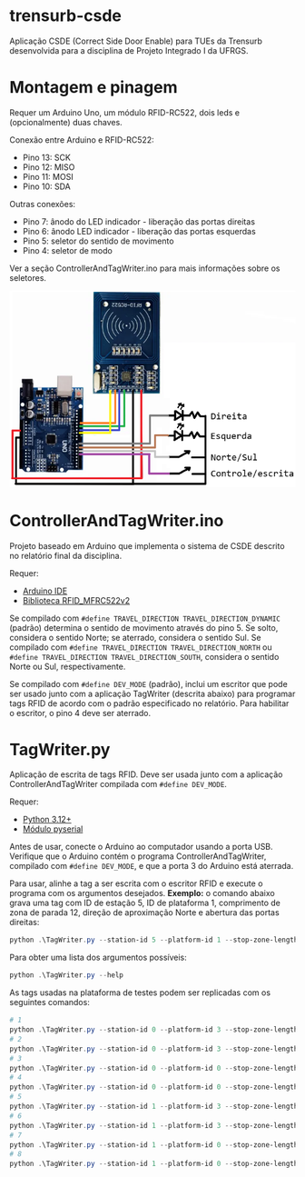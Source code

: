 # trensurb-csde
Aplicação CSDE (Correct Side Door Enable) para TUEs da Trensurb desenvolvida para a disciplina de Projeto Integrado I da UFRGS.

# Montagem e pinagem

Requer um Arduino Uno, um módulo RFID-RC522, dois leds e (opcionalmente) duas chaves.

Conexão entre Arduino e RFID-RC522:
- Pino 13: SCK
- Pino 12: MISO
- Pino 11: MOSI
- Pino 10: SDA

Outras conexões:
- Pino 7: ânodo do LED indicador - liberação das portas direitas 
- Pino 6: ânodo LED indicador - liberação das portas esquerdas
- Pino 5: seletor do sentido de movimento
- Pino 4: seletor de modo

Ver a seção ControllerAndTagWriter.ino para mais informações sobre os seletores.

![Pinagem do ControllerAndTagWriter.ino](pinout.png)

# ControllerAndTagWriter.ino

Projeto baseado em Arduino que implementa o sistema de CSDE descrito no relatório final da disciplina.

Requer:
- [Arduino IDE](https://www.arduino.cc/en/software/)
- [Biblioteca RFID_MFRC522v2](https://docs.arduino.cc/libraries/rfid_mfrc522v2/)

Se compilado com `#define TRAVEL_DIRECTION TRAVEL_DIRECTION_DYNAMIC` (padrão) determina o sentido de movimento através do pino 5. Se solto, considera o sentido Norte; se aterrado, considera o sentido Sul. Se compilado com `#define TRAVEL_DIRECTION TRAVEL_DIRECTION_NORTH` ou `#define TRAVEL_DIRECTION TRAVEL_DIRECTION_SOUTH`, considera o sentido Norte ou Sul, respectivamente.

Se compilado com `#define DEV_MODE` (padrão), inclui um escritor que pode ser usado junto com a aplicação TagWriter (descrita abaixo) para programar tags RFID de acordo com o padrão especificado no relatório. Para habilitar o escritor, o pino 4 deve ser aterrado.

# TagWriter.py

Aplicação de escrita de tags RFID. Deve ser usada junto com a aplicação ControllerAndTagWriter compilada com `#define DEV_MODE`.

Requer:
- [Python 3.12+](https://www.python.org/)
- [Módulo pyserial](https://pypi.org/project/pyserial/)

Antes de usar, conecte o Arduino ao computador usando a porta USB. Verifique que o Arduino contém o programa ControllerAndTagWriter, compilado com `#define DEV_MODE`, e que a porta 3 do Arduino está aterrada.

Para usar, alinhe a tag a ser escrita com o escritor RFID e execute o programa com os argumentos desejados. **Exemplo:** o comando abaixo grava uma tag com ID de estação 5, ID de plataforma 1, comprimento de zona de parada 12, direção de aproximação Norte e abertura das portas direitas: 

```powershell
python .\TagWriter.py --station-id 5 --platform-id 1 --stop-zone-length 12 --approach-direction N --open-right
```

Para obter uma lista dos argumentos possíveis:

```powershell
python .\TagWriter.py --help
```

As tags usadas na plataforma de testes podem ser replicadas com os seguintes comandos:

```powershell
# 1
python .\TagWriter.py --station-id 0 --platform-id 3 --stop-zone-length 0
# 2
python .\TagWriter.py --station-id 0 --platform-id 3 --stop-zone-length 4 --approach-direction S --open-left
# 3
python .\TagWriter.py --station-id 0 --platform-id 0 --stop-zone-length 4 --approach-direction N --open-right
# 4
python .\TagWriter.py --station-id 0 --platform-id 0 --stop-zone-length 0 --approach-direction N
# 5
python .\TagWriter.py --station-id 1 --platform-id 3 --stop-zone-length 0 --approach-direction S
# 6
python .\TagWriter.py --station-id 1 --platform-id 3 --stop-zone-length 1 --approach-direction S --open-right
# 7
python .\TagWriter.py --station-id 1 --platform-id 0 --stop-zone-length 1 --approach-direction N --open-left
# 8
python .\TagWriter.py --station-id 1 --platform-id 0 --stop-zone-length 0 --approach-direction N
```
